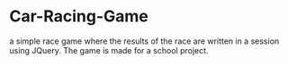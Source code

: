 # Car-Racing-Game

a simple race game where the results of the race are written in a session using JQuery.
The game is made for a school project.
